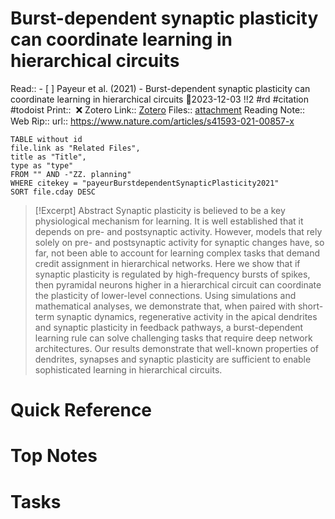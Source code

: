 
# Burst-dependent synaptic plasticity can coordinate learning in hierarchical circuits
Read:: - [ ] Payeur et al. (2021) - Burst-dependent synaptic plasticity can coordinate learning in hierarchical circuits 🛫2023-12-03 !!2 #rd #citation #todoist
Print::  ❌
Zotero Link:: [Zotero](zotero://select/library/items/YGB8CIIF) 
Files:: [attachment](<file:///C:/Users/michaelt/Insync/m@tarlton.info/Google%20Drive/06.%20Zotero/storage_new/Nature%20Neuroscience_2021/Payeur%20et%20al_2021_Burst-dependent%20synaptic%20plasticity%20can%20coordinate%20learning%20in%20hierarchical.pdf>)
Reading Note::
Web Rip::
url:: https://www.nature.com/articles/s41593-021-00857-x

```dataview
TABLE without id
file.link as "Related Files",
title as "Title",
type as "type"
FROM "" AND -"ZZ. planning"
WHERE citekey = "payeurBurstdependentSynapticPlasticity2021" 
SORT file.cday DESC
```

> [!Excerpt] Abstract
> Synaptic plasticity is believed to be a key physiological mechanism for learning. It is well established that it depends on pre- and postsynaptic activity. However, models that rely solely on pre- and postsynaptic activity for synaptic changes have, so far, not been able to account for learning complex tasks that demand credit assignment in hierarchical networks. Here we show that if synaptic plasticity is regulated by high-frequency bursts of spikes, then pyramidal neurons higher in a hierarchical circuit can coordinate the plasticity of lower-level connections. Using simulations and mathematical analyses, we demonstrate that, when paired with short-term synaptic dynamics, regenerative activity in the apical dendrites and synaptic plasticity in feedback pathways, a burst-dependent learning rule can solve challenging tasks that require deep network architectures. Our results demonstrate that well-known properties of dendrites, synapses and synaptic plasticity are sufficient to enable sophisticated learning in hierarchical circuits.
# Quick Reference

# Top Notes

# Tasks






















